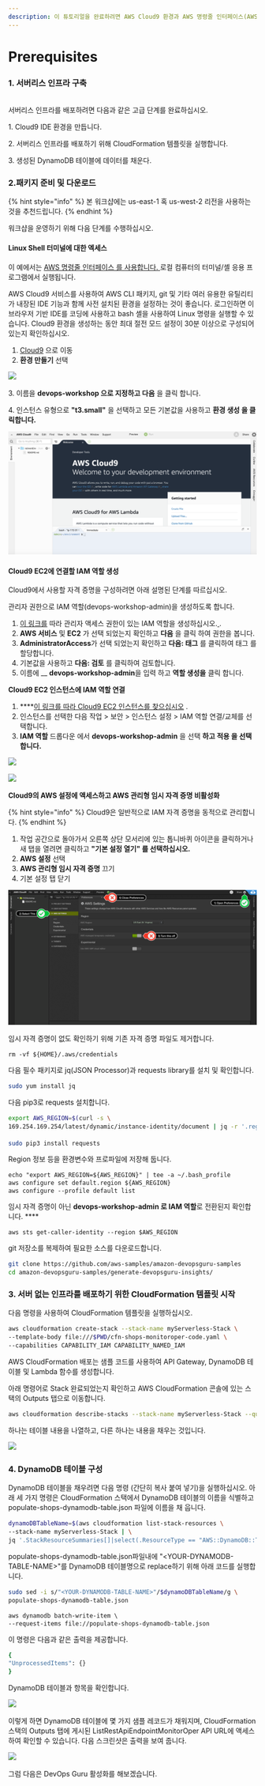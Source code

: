 ```yaml
---
description: 이 튜토리얼을 완료하려면 AWS Cloud9 환경과 AWS 명령줄 인터페이스(AWS CLI)에 액세스할 수 있어야 합니다.
---
```


# Prerequisites

### 1. 서버리스 인프라 구축

\
서버리스 인프라를 배포하려면 다음과 같은 고급 단계를 완료하십시오.&#x20;

1\. Cloud9 IDE 환경을 만듭니다.&#x20;

2\. 서버리스 인프라를 배포하기 위해 CloudFormation 템플릿을 실행합니다.&#x20;

3\. 생성된 DynamoDB 테이블에 데이터를 채운다.



### 2.패키지 준비 및 다운로드&#x20;

{% hint style="info" %}
본 워크샵에는 us-east-1 혹 us-west-2 리전을 사용하는 것을 추천드립니다.
{% endhint %}

워크샵을 운영하기 위해 다음 단계를 수행하십시오.

#### Linux Shell 터미널에 대한 엑세스&#x20;

이 예에서는 [AWS 명령줄 인터페이스 를 사용합니다. ](http://docs.aws.amazon.com/cli/latest/userguide/cli-chap-welcome.html)로컬 컴퓨터의 터미널/셸 응용 프로그램에서 실행됩니다.

AWS Cloud9 서비스를 사용하여 AWS CLI 패키지, git 및 기타 여러 유용한 유틸리티가 내장된 IDE 기능과 함께 사전 설치된 환경을 설정하는 것이 좋습니다. 로그인하면 이 브라우저 기반 IDE를 코딩에 사용하고 bash 셸을 사용하여 Linux 명령을 실행할 수 있습니다. Cloud9 환경을 생성하는 동안 최대 절전 모드 설정이 30분 이상으로 구성되어 있는지 확인하십시오.

1. [Cloud9](https://us-east-2.console.aws.amazon.com/cloud9/home/product) 으로 이동
2. **환경 만들기** 선택

![](../.gitbook/assets/그림2.png)

&#x20;3\. 이름을 **devops-workshop 으로 지정하고 다음** 을 클릭 합니다.&#x20;

&#x20;4\. 인스턴스 유형으로 **"t3.small"** 을 선택하고 모든 기본값을 사용하고 **환경 생성 을 클릭합니다.**

![](../.gitbook/assets/Cloud9-shell.png)

#### Cloud9 EC2에 연결할 IAM 역할 생성&#x20;

Cloud9에서 사용할 자격 증명을 구성하려면 아래 설명된 단계를 따르십시오.

관리자 권한으로 IAM 역할(devops-workshop-admin)을 생성하도록 합니다.

1. [이 링크를](https://console.aws.amazon.com/iam/home#/roles$new?step=review\&commonUseCase=EC2%2BEC2\&selectedUseCase=EC2\&policies=arn:aws:iam::aws:policy%2FAdministratorAccess) 따라 관리자 액세스 권한이 있는 IAM 역할을 생성하십시오.[ ](https://console.aws.amazon.com/iam/home#/roles$new?step=review\&commonUseCase=EC2%2BEC2\&selectedUseCase=EC2\&policies=arn:aws:iam::aws:policy%2FAdministratorAccess).
2. **AWS 서비스** 및 **EC2** 가 선택 되었는지 확인하고 **다음** 을 클릭 하여 권한을 봅니다.
3. **AdministratorAccess**가 선택 되었는지 확인하고 **다음: 태그** 를 클릭하여 태그 를 할당합니다.
4. 기본값을 사용하고 **다음: 검토** 를 클릭하여 검토합니다.
5. 이름에 __ **devops-workshop-admin**을 입력 하고 **역할 생성을** 클릭 합니다.

**Cloud9 EC2 인스턴스에 IAM 역할 연결**

1. ****[이 링크를 따라 Cloud9 EC2 인스턴스를 찾으십시오](https://console.aws.amazon.com/ec2/v2/home?#Instances:tag:Name=aws-cloud9-devops-workshop;sort=desc:launchTime) .[ ](https://console.aws.amazon.com/ec2/v2/home?#Instances:tag:Name=aws-cloud9-devops-workshop;sort=desc:launchTime)
2. 인스턴스를 선택한 다음 작업 > 보안 >  인스턴스 설정 > IAM 역할 연결/교체를 선택합니다.
3. **IAM 역할** 드롭다운 에서 **devops-workshop-admin** 을 선택 **하고 적용 을 선택합니다.**

![](<../.gitbook/assets/스크린샷 2022-07-02 오후 6.09.07.png>)

![](<../.gitbook/assets/스크린샷 2022-07-02 오후 6.09.26.png>)

**Cloud9의 AWS 설정에 액세스하고 AWS 관리형 임시 자격 증명 비활성화**

{% hint style="info" %}
Cloud9은 일반적으로 IAM 자격 증명을 동적으로 관리합니다.&#x20;
{% endhint %}

1. 작업 공간으로 돌아가서 오른쪽 상단 모서리에 있는 톱니바퀴 아이콘을 클릭하거나 새 탭을 열려면 클릭하고 **"기본 설정 열기" 를 선택하십시오.**
2. **AWS 설정** 선택
3. **AWS 관리형 임시 자격 증명** 끄기
4. 기본 설정 탭 닫기

![aws sts get-caller-identity](../.gitbook/assets/c9disableiam.png)

임시 자격 증명이 없도 확인하기 위해 기존 자격 증명 파일도 제거합니다.

```
rm -vf ${HOME}/.aws/credentials
```

다음 필수 패키지로 jq(JSON Processor)과 requests library를 설치 및 확인합니다.

```bash
sudo yum install jq
```

다음 pip3로 requests  설치합니다.

```bash
export AWS_REGION=$(curl -s \
169.254.169.254/latest/dynamic/instance-identity/document | jq -r '.region')

sudo pip3 install requests
```

Region 정보 등을 환경변수와 프로파일에 저장해 둡니다.

```
echo "export AWS_REGION=${AWS_REGION}" | tee -a ~/.bash_profile
aws configure set default.region ${AWS_REGION}
aws configure --profile default list
```

임시 자격 증명이 아닌 **devops-workshop-admin 로 IAM 역할**로 전환된지 확인합니다. ****&#x20;

```
aws sts get-caller-identity --region $AWS_REGION
```

git 저장소를 복제하여 필요한 소스를 다운로드합니다.

```bash
git clone https://github.com/aws-samples/amazon-devopsguru-samples
cd amazon-devopsguru-samples/generate-devopsguru-insights/
```

### 3. 서버 없는 인프라를 배포하기 위한 CloudFormation 템플릿 시작

다음 명령을 사용하여 CloudFormation 템플릿을 실행하십시오.

```bash
aws cloudformation create-stack --stack-name myServerless-Stack \
--template-body file:///$PWD/cfn-shops-monitoroper-code.yaml \
--capabilities CAPABILITY_IAM CAPABILITY_NAMED_IAM
```

AWS CloudFormation 배포는 샘플 코드를 사용하여 API Gateway, DynamoDB 테이블 및 Lambda 함수를 생성합니다.&#x20;

아래 명령어로 Stack 완료되었는지 확인하고  AWS CloudFormation 콘솔에 있는 스택의 Outputs 탭으로 이동합니다.&#x20;

```bash
aws cloudformation describe-stacks --stack-name myServerless-Stack --query Stacks[0].StackStatus
```

하나는 테이블 내용을 나열하고, 다른 하나는 내용을 채우는 것입니다.

![](<../.gitbook/assets/스크린샷 2022-07-01 오후 9.29.54.png>)

### **4**. DynamoDB 테이블 구성

DynamoDB 테이블을 채우려면 다음 명령 (간단히 복사 붙여 넣기)을 실행하십시오. 아래 세 가지 명령은 CloudFormation 스택에서 DynamoDB 테이블의 이름을 식별하고 populate-shops-dynamodb-table.json 파일에 이름을 채 웁니다.

```bash
dynamoDBTableName=$(aws cloudformation list-stack-resources \
--stack-name myServerless-Stack | \
jq '.StackResourceSummaries[]|select(.ResourceType == "AWS::DynamoDB::Table").PhysicalResourceId' | tr -d '"')
```

populate-shops-dynamodb-table.json파일내에 "\<YOUR-DYNAMODB-TABLE-NAME>"를 DynamoDB 테이블명으로 replace하기 위해 아래 코드를 실행합니다.

```bash
sudo sed -i s/"<YOUR-DYNAMODB-TABLE-NAME>"/$dynamoDBTableName/g \
populate-shops-dynamodb-table.json
```

```
aws dynamodb batch-write-item \
--request-items file://populate-shops-dynamodb-table.json
```

이 명령은 다음과 같은 출력을 제공합니다.

```bash
{
"UnprocessedItems": {}
}
```

DynamoDB 테이블과 항목을 확인합니다.

![](<../.gitbook/assets/스크린샷 2022-07-01 오후 7.05.07.png>)

&#x20;이렇게 하면 DynamoDB 테이블에 몇 가지 샘플 레코드가 채워지며, CloudFormation 스택의 Outputs 탭에 게시된 ListRestApiEndpointMonitorOper API URL에 액세스하여 확인할 수 있습니다. 다음 스크린샷은 출력을 보여 줍니다.

![](<../.gitbook/assets/스크린샷 2022-07-01 오후 7.06.27.png>)

그럼 다음은 DevOps Guru 활성화를 해보겠습니다.
